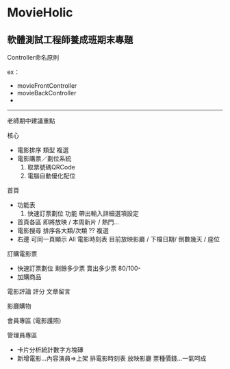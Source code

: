 # MovieHolic
軟體測試工程師養成班期末專題
---
Controller命名原則

ex：
<ul>
<li>movieFrontController</li>
<li>movieBackController<li>
</ul>

---
老師期中建議重點

核心
<ul>
        <li>電影排序 類型 複選</li>
        <li>電影購票／劃位系統
                <ol>
                <li>取票號碼QRCode</li>
                <li>電腦自動優化配位</li>
        </ol></li>
</ul>

首頁
<ul>
        <li>功能表
                <ol>
                <li>快速訂票劃位 功能 帶出輸入詳細選項設定 </li>
                </ol></li>
        <li>首頁各區 即將放映 / 本周新片 / 熱門…</li>
        <li>電影搜尋 排序各大類/次類 ?? 複選</li>
        <li>右邊 可同一頁顯示 All 電影時刻表 目前放映影廳 / 下檔日期/ 倒數幾天 / 座位</li>
</ul>

訂購電影票
<ul>
        <li>快速訂票劃位 剩餘多少票 賣出多少票 80/100-</li>
        <li>加購商品</li>
</ul>

電影評論 評分 文章留言

影廳購物

會員專區 (電影護照)

管理員專區
<ul>
      <li>卡片分析統計數字方塊磚</li>
      <li>新增電影…內容演員=>上架 排電影時刻表 放映影廳 票種價錢…一氣呵成</li>
</ul>
